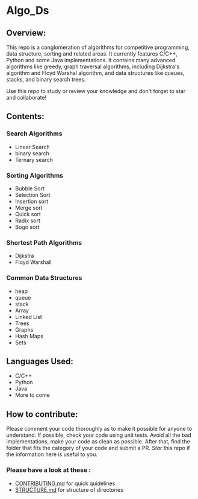 # Algo_Ds


## Overview:
This repo is a conglomeration of algorithms for competitive programming, data structure, sorting and related areas. It currently features C/C++, Python and some Java implementations. It contains many advanced algorithms like greedy, graph traversal algorithms, including Dijkstra's algorithm and Floyd Warshal algorithm, and data structures like queues, stacks, and binary search trees.

Use this repo to study or review your knowledge and don't forget to star and collaborate!

## Contents:

### Search Algorithms
 - Linear Search
 - binary search
 - Ternary search

### Sorting Algorithms

 - Bubble Sort
 - Selection Sort
 - Insertion sort
 - Merge sort
 - Quick sort
 - Radix sort
 - Bogo sort

### Shortest Path Algorithms

 - Dijkstra
 - Floyd Warshall

### Common Data Structures

 - heap
 - queue
 - stack
 - Array
 - Linked List
 - Trees
 - Graphs
 - Hash Maps
 - Sets

## Languages Used:

 - C/C++
 - Python
 - Java 
 - More to come

## How to contribute:

Please comment your code thoroughly as to make it possible for anyone to understand.
If possible, check your code using unit tests. 
Avoid all the bad implementations, make your code as clean as possible.
After that, find the folder that fits the category of your code and submit a PR.
*Star* this repo if the information here is useful to you.

### Please have a look at these :
 - [CONTRIBUTING.md](https://github.com/srbcheema1/Algo_Ds/blob/master/CONTRIBUTING.md) for quick quidelines
 - [STRUCTURE.md](https://github.com/srbcheema1/Algo_Ds/blob/master/STRUCTURE.md) for structure of directories
